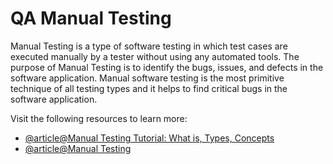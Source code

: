 # QA Manual Testing

Manual Testing is a type of software testing in which test cases are executed manually by a tester without using any automated tools. The purpose of Manual Testing is to identify the bugs, issues, and defects in the software application. Manual software testing is the most primitive technique of all testing types and it helps to find critical bugs in the software application.

Visit the following resources to learn more:

- [@article@Manual Testing Tutorial: What is, Types, Concepts](https://www.guru99.com/manual-testing.html)
- [@article@Manual Testing](https://www.javatpoint.com/manual-testing)
